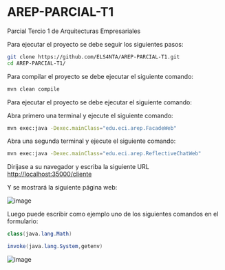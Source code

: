 # AREP-PARCIAL-T1
Parcial Tercio 1 de Arquitecturas Empresariales

Para ejecutar el proyecto se debe seguir los siguientes pasos:

```bash
git clone https://github.com/ELS4NTA/AREP-PARCIAL-T1.git
cd AREP-PARCIAL-T1/
```

Para compilar el proyecto se debe ejecutar el siguiente comando:

```bash
mvn clean compile
```

Para ejecutar el proyecto se debe ejecutar el siguiente comando:

Abra primero una terminal y ejecute el siguiente comando:

```bash
mvn exec:java -Dexec.mainClass="edu.eci.arep.FacadeWeb"
```

Abra una segunda terminal y ejecute el siguiente comando:

```bash
mvn exec:java -Dexec.mainClass="edu.eci.arep.ReflectiveChatWeb"
```

Dirijase a su navegador y escriba la siguiente URL [http://localhost:35000/cliente](http://localhost:35000/cliente)

Y se mostrará la siguiente página web:

![image](https://github.com/ELS4NTA/AREP-PARCIAL-T1/assets/99996670/a9bb2c32-9388-4780-bc71-5d1e46ee5a4e)

Luego puede escribir como ejemplo uno de los siguientes comandos en el formulario:

```java
class(java.lang.Math)
```

```java
invoke(java.lang.System,getenv)
```

![image](https://github.com/ELS4NTA/AREP-PARCIAL-T1/assets/99996670/693460e7-0fc8-4539-8f6d-94ae93d0cec7)
